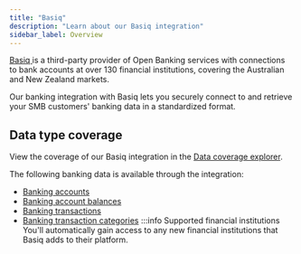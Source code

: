```yaml
---
title: "Basiq"
description: "Learn about our Basiq integration"
sidebar_label: Overview
---
```


<a class="external" href="https://basiq.io/" target="_blank">
  Basiq
</a> is a third-party provider of Open Banking services with connections to bank
accounts at over 130 financial institutions, covering the Australian and New Zealand
markets.

Our banking integration with Basiq lets you securely connect to and retrieve your SMB customers' banking data in a standardized format.

## Data type coverage

View the coverage of our Basiq integration in the <a className="external" href="https://knowledge.codat.io/supported-features/banking?view=tab-by-integration&integrationKey=dxfm" target="_blank">Data coverage explorer</a>.

The following banking data is available through the integration:

- [Banking accounts](/banking-api#/schemas/banking-accounts)
- [Banking account balances](/banking-api#/schemas/banking-account-balances)
- [Banking transactions](/banking-api#/schemas/banking-transactions)
- [Banking transaction categories](/banking-api#/schemas/banking-transaction-categories)
  :::info Supported financial institutions
  You'll automatically gain access to any new financial institutions that Basiq adds to their platform.
